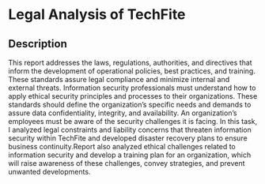 <h1>Legal Analysis of TechFite</h1>


<h2>Description</h2>
     This report addresses the laws, regulations, authorities, and directives that inform the development of operational policies, best practices, and training. These standards assure legal compliance and minimize internal and external threats. Information security professionals must understand how to apply ethical security principles and processes to their organizations. These standards should define the organization’s specific needs and demands to assure data confidentiality, integrity, and availability. An organization’s employees must be aware of the security challenges it is facing. 
     In this task, I analyzed legal constraints and liability concerns that threaten information security within TechFite and developed disaster recovery plans to ensure business continuity.Report also analyzed ethical challenges related to information security and develop a training plan for an organization, which will raise awareness of these challenges, convey strategies, and prevent unwanted developments.
<br />



<!--
 ```diff
- text in red
+ text in green
! text in orange
# text in gray
@@ text in purple (and bold)@@
```
--!>
